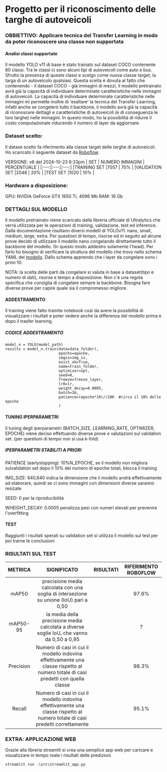 # Progetto per il riconoscimento delle targhe di autoveicoli
### OBBIETTIVO: Applicare tecnica del Transfer Learning in modo da poter riconoscere una classe non supportata

#### Analisi classi supportate
Il modello YOLO v11 di base è stato trainato sul dataset COCO contenente 80 classi. Tra le classi ci sono alcuni tipi di autoveicoli come auto e bus.
Sfrutto la presenza di queste classi e scelgo come nuova classe target, la targa di un autoveicolo qualsiasi. Questa scelta è dovuta al fatto che contenendo - il dataset COCO - già immagini di mezzi, il modello pretrainato avrà già la capacità di individuare determinate caratteristiche nelle immagini di autoveicoli. La capacità di individuare determinate caratteristiche nelle immagini mi permette inoltre di 'esaltare' la tecnica del Transfer Learning, infatti anche se congelerò tutto il backbone, il modello avrà già la capacità di riconoscere dettagli e caratteristiche di autoveicoli (e di conseguenza le loro targhe) nelle immagini. 
In questo modo, ho la possibilità di ridurre il costo computazionale riducendo il numero di layer da aggiornare.

### Dataset scelto:
Il datase scelto fa riferimento alla classe target delle targhe di autoveicoli.
Ho scaricato il seguente dataset da
[Roboflow](https://universe.roboflow.com/roboflow-universe-projects/license-plate-recognition-rxg4e).

VERSIONE: v6 del 2024-10-23 6:33pm
| SET | NUMERO IMMAGINI | PERCENTUALE |
|:---:|:---:|:---:|
|TRAINING SET |7057 | 70% |
|VALIDATION SET |2048 | 20% |
|TEST SET |1020 | 10% |

### Hardware a disposizione:
GPU:  NVIDIA GeForce GTX 1650 Ti, 4096 Mb
RAM:  16 Gb

### DETTAGLI SUL MODELLO
Il modello pretrainato viene scaricato dalla libreria ufficiale di Ultralytics che verrà utilizzata per le operazioni di training, validazione, test ed inference. Dalla documentazione risultano diversi modelli di YOLOv11: nano, small, medium, large, extra. Per questioni di tempo, risorse ed in seguito ad alcune prove decido di utilizzare il modello nano congelando direttamente tutto il backbone del modello. (In questo modo addestro solamente l'head).
Per farlo ho bisogno di verificare la struttura del modello che trovo nello schema YAML del [modello](https://github.com/ultralytics/ultralytics/blob/main/ultralytics/cfg/models/11/yolo11.yaml). Dallo schema apprendo che i layer da congelare sono i primi 10.

NOTA: la scelta delle parti da congelare si valuta in base a dataset(tipo e numero di dati), risorse e tempo a disposizione. Non c'è una regola specifica che consiglia di congelare sempre la backbone. Bisogna fare diverse prove per capire quale sia il compromesso migliore.


#### ADDESTRAMENTO
Il training viene fatto tramite notebook così da avere la possibilità di visualizzare i risultati e poter vedere anche la differenza del modello prima e dopo il trasfer learning.
##### CODICE ADDESTRAMENTO
    model_n = YOLO(model_path)
    results = model_n.train(data=data_folder),
                            epochs=epoche,
                            imgsz=img_sz,
                            exist_ok=True,
                            name=train_folder,
                            optimizer=opt,
                            seed=0,
                            freeze=freeze_layer,
                            lr0=lr,
                            weight_decay=0.0005,
                            batch=16, 
                            patience=(epoche*10)//100  #circa il 10% delle epoche
                            )

#### TUNING IPERPARAMETRI
Il tuning degli iperparametri (BATCH_SIZE, LEARNING_RATE, OPTIMIZER, EPOCHE) viene deciso effettuando diverse prove e valutazioni sul validation set. (per questioni di tempo non si usa k-fold)

##### IPERPARAMETRI STABILITI A PRIORI
PATIENCE (earlystopping): 10%N_EPOCHE, se il modello non migliora sulvalidation set dopo il 10% del numero di epoche totali, blocca il training

IMG_SIZE: 640,640 indica la dimensione che il modello andrà effettivamente ad elaborare, quindi se ci sono immagini con dimensioni diverse saranno resizate

SEED: 0 per la riproducibilità

WHEIGHT_DECAY: 0.0005 penalizza pesi con numeri elevati per prevenire l'overfitting

#### TEST

Raggiunti i risultati sperati su validation set si utilizza il modello sul test per poi trarne le conclusioni

### RISULTATI SUL TEST
| METRICA | SIGNIFICATO | RISULTATI | RIFERIMENTO ROBOFLOW |
|:---:|:---:|:---:|:---:|
| mAP50 | precisione media calcolata con una soglia di intersezione su unione (IoU) pari a 0,50 | | 97.6% |
| mAP50-95 |  la media della precisione media calcolata a diverse soglie IoU, che vanno da 0,50 a 0,95 | | ? |
| Precision | Numero di casi in cui il modello indovina effettivamente una classe rispetto al numero totale di casi predetti con quella classe | | 98.3% |
| Recall |  Numero di casi in cui il modello indovina effettivamente una classe rispetto al numero totale di casi predetti correttamente | | 95.1% |


### EXTRA: APPLICAZIONE WEB

Grazie alla libreria streamlit si crea una semplice app web per caricare e visualizzare in tempo reale i risultati delle predizioni 

    streamlit run .\src\streamlit_app.py 